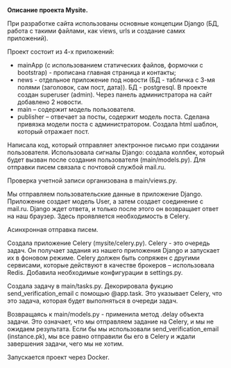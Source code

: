 **Описание проекта Mysite.**

При разработке сайта использованы основные концепции Django  (БД, работа с такими файлами, как views, urls и создание самих приложений).

Проект состоит из 4-х приложений:
- mainApp (с использованием статических файлов, формочки с bootstrap) - прописана главная страница и контакты;
- news - отдельное приложение под новости (БД - табличка с 3-мя полями (заголовок, сам пост, дата)). БД - postgresql. В проекте создан superuser (admin). Через панель администратора на сайт добавлено 2 новости.
- main – содержит модель пользователя.
- publisher – отвечает за посты, содержит модель поста. Сделана привязка модели поста с администратором. Создала html шаблон, который отражает пост.


Написала код, который отправляет электронное письмо при создании пользователя. Использовала сигналы Django: создала коллбек, который будет вызван после создания пользователя (main/models.py). Для отправки писем связала с почтовой службой mail.ru.

Проверка учетной записи организована в main/views.py.

Мы отправляем пользовательские данные в приложение Django. Приложение создает модель User, а затем создает соединение с mail.ru. Django ждет ответа, и только после этого он возвращает ответ на наш браузер. Здесь проявляется необходимость в Celery.

Асинхронная отправка писем.

Создала приложение Celery (mysite/celery.py). Celery - это очередь задач. Он получает задания из нашего приложения Django и запускает их в фоновом режиме. Celery должен быть сопряжен с другими сервисами, которые действуют в качестве брокеров – использовала Redis. Добавила необходимые конфигурации в settings.py.

Создала задачу в main/tasks.py. Декорировала фукцию send_verification_email с помощью @app.task. Это указывает Celery, что это задача, которая будет выполняться в очереди задач.

Возвращаясь к main/models.py - применила метод .delay объекта задачи. Это означает, что мы отправляем задание на Celery, и мы не ожидаем результата. Если бы мы использовали send_verification_email (instance.pk), мы все равно отправили бы его в Celery и ждали завершения задачи, чего мы не хотим.

Запускается проект через Docker.
